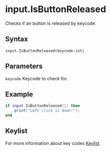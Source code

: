 # input.IsButtonReleased
Checks if an button is released by keycode.

## Syntax
```
input.IsButtonReleased(keycode:int)
```

## Parameters
```keycode``` Keycode to check for. 

## Example
```lua
if input.IsButtonReleased(1) then
	print("Left click is down!");
end
```

## Keylist
For more information about key codes
[Keylist](keylist.md)

